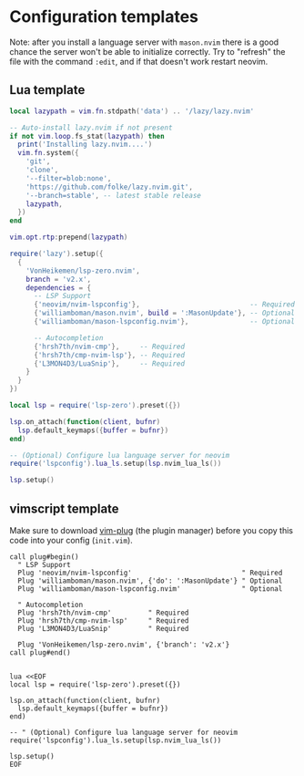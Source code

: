 # Configuration templates

Note: after you install a language server with `mason.nvim` there is a good chance the server won't be able to initialize correctly. Try to "refresh" the file with the command `:edit`, and if that doesn't work restart neovim.

## Lua template

```lua
local lazypath = vim.fn.stdpath('data') .. '/lazy/lazy.nvim'

-- Auto-install lazy.nvim if not present
if not vim.loop.fs_stat(lazypath) then
  print('Installing lazy.nvim....')
  vim.fn.system({
    'git',
    'clone',
    '--filter=blob:none',
    'https://github.com/folke/lazy.nvim.git',
    '--branch=stable', -- latest stable release
    lazypath,
  })
end

vim.opt.rtp:prepend(lazypath)

require('lazy').setup({
  {
    'VonHeikemen/lsp-zero.nvim',
    branch = 'v2.x',
    dependencies = {
      -- LSP Support
      {'neovim/nvim-lspconfig'},                           -- Required
      {'williamboman/mason.nvim', build = ':MasonUpdate'}, -- Optional
      {'williamboman/mason-lspconfig.nvim'},               -- Optional

      -- Autocompletion
      {'hrsh7th/nvim-cmp'},     -- Required
      {'hrsh7th/cmp-nvim-lsp'}, -- Required
      {'L3MON4D3/LuaSnip'},     -- Required
    }
  }
})

local lsp = require('lsp-zero').preset({})

lsp.on_attach(function(client, bufnr)
  lsp.default_keymaps({buffer = bufnr})
end)

-- (Optional) Configure lua language server for neovim
require('lspconfig').lua_ls.setup(lsp.nvim_lua_ls())

lsp.setup()
```

## vimscript template

Make sure to download [vim-plug](https://github.com/junegunn/vim-plug) (the plugin manager) before you copy this code into your config (`init.vim`).

```vim
call plug#begin()
  " LSP Support
  Plug 'neovim/nvim-lspconfig'                           " Required
  Plug 'williamboman/mason.nvim', {'do': ':MasonUpdate'} " Optional
  Plug 'williamboman/mason-lspconfig.nvim'               " Optional

  " Autocompletion
  Plug 'hrsh7th/nvim-cmp'         " Required
  Plug 'hrsh7th/cmp-nvim-lsp'     " Required
  Plug 'L3MON4D3/LuaSnip'         " Required

  Plug 'VonHeikemen/lsp-zero.nvim', {'branch': 'v2.x'}
call plug#end()


lua <<EOF
local lsp = require('lsp-zero').preset({})

lsp.on_attach(function(client, bufnr)
  lsp.default_keymaps({buffer = bufnr})
end)

-- " (Optional) Configure lua language server for neovim
require('lspconfig').lua_ls.setup(lsp.nvim_lua_ls())

lsp.setup()
EOF
```

